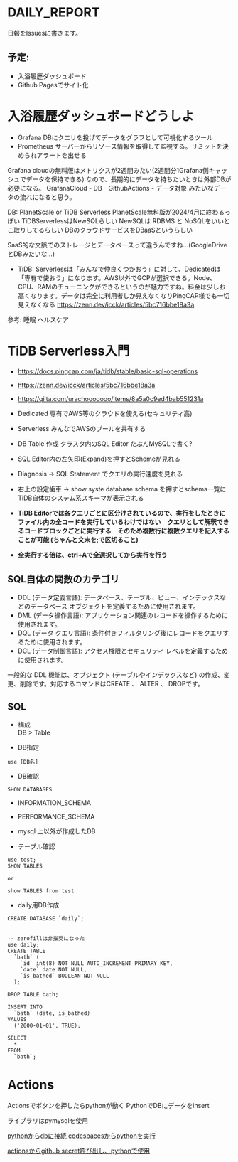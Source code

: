 # DAILY_REPORT
日報をIssuesに書きます。

## 予定:
- 入浴履歴ダッシュボード
- Github Pagesでサイト化


# 入浴履歴ダッシュボードどうしよ
- Grafana DBにクエリを投げてデータをグラフとして可視化するツール
- Prometheus サーバーからリソース情報を取得して監視する。リミットを決められアラートを出せる

Grafana cloudの無料版はメトリクスが2週間みたい(2週間分1Grafana側キャッシュでデータを保持できる)
なので、長期的にデータを持ちたいときは外部DBが必要になる。
GrafanaCloud - DB - GithubActions - データ対象
みたいなデータの流れになると思う。

DB: PlanetScale or TiDB Serverless
PlanetScale無料版が2024/4月に終わるっぽい
TiDBServerlessはNewSQLらしい
NewSQLは RDBMS と NoSQLをいいとこ取りしてるらしい
DBのクラウドサービスをDBaaSというらしい

SaaS的な文脈でのストレージとデータベースって違うんですね...(GoogleDriveとDBみたいな...)

- TiDB:
Serverlessは「みんなで仲良くつかおう」に対して、Dedicatedは「専有で使おう」になります。AWS以外でGCPが選択できる。Node、CPU、RAMのチューニングができるというのが魅力ですね。料金は少しお高くなります。データは完全に利用者しか見えなくなりPingCAP様でも一切見えなくなる
https://zenn.dev/icck/articles/5bc716bbe18a3a

参考:
睡眠
ヘルスケア

# TiDB Serverless入門
- https://docs.pingcap.com/ja/tidb/stable/basic-sql-operations
- https://zenn.dev/icck/articles/5bc716bbe18a3a
- https://qiita.com/urachooooooo/items/8a5a0c9ed4bab551231a

- Dedicated 専有でAWS等のクラウドを使える(セキュリティ高)
- Serverless みんなでAWSのプールを共有する

- DB Table 作成 クラスタ内のSQL Editor
たぶんMySQLで書く?
- SQL Editor内の左矢印(Expand)を押すとSchemeが見れる

- Diagnosis → SQL Statement でクエリの実行速度を見れる

- 右上の設定歯車 → show syste database schema を押すとschema一覧にTiDB自体のシステム系スキーマが表示される

- **TiDB Editorでは各クエリごとに区分けされているので、実行をしたときにファイル内の全コードを実行しているわけではない　クエリとして解釈できるコードブロックごとに実行する　そのため複数行に複数クエリを記入することが可能 (ちゃんと文末を;で区切ること)**


- **全実行する倍は、ctrl+Aで全選択してから実行を行う**


## SQL自体の関数のカテゴリ
- DDL (データ定義言語): データベース、テーブル、ビュー、インデックスなどのデータベース オブジェクトを定義するために使用されます。
- DML (データ操作言語): アプリケーション関連のレコードを操作するために使用されます。
- DQL (データ クエリ言語): 条件付きフィルタリング後にレコードをクエリするために使用されます。
- DCL (データ制御言語): アクセス権限とセキュリティ レベルを定義するために使用されます。

一般的な DDL 機能は、オブジェクト (テーブルやインデックスなど) の作成、変更、削除です。対応するコマンドはCREATE 、 ALTER 、 DROPです。

## SQL

- 構成  
DB > Table

- DB指定
```
use [DB名]
```

- DB確認
```
SHOW DATABASES
```

- INFORMATION_SCHEMA
- PERFORMANCE_SCHEMA
- mysql
上以外が作成したDB

- テーブル確認
```
use test;
SHOW TABLES

or 

show TABLES from test
```

- daily用DB作成
```
CREATE DATABASE `daily`;


-- zerofillは非推奨になった
use daily;
CREATE TABLE
  `bath` (
    `id` int(8) NOT NULL AUTO_INCREMENT PRIMARY KEY,
    `date` date NOT NULL,
    `is_bathed` BOOLEAN NOT NULL
  );

DROP TABLE bath;

INSERT INTO
  `bath` (date, is_bathed)
VALUES
  ('2000-01-01', TRUE);

SELECT
  *
FROM
  `bath`;
```


# Actions
Actionsでボタンを押したらpythonが動く
PythonでDBにデータをinsert

ライブラリはpymysqlを使用

[pythonからdbに接続](https://zenn.dev/icck/articles/c4344f75460b53)
[codespacesからpythonを実行](https://docs.github.com/ja/codespaces/setting-up-your-project-for-codespaces/adding-a-dev-container-configuration/setting-up-your-python-project-for-codespaces#step-1-open-the-project-in-a-codespace)

[actionsからgithub secret呼び出し、pythonで使用](https://qiita.com/Wallaby19/items/7a9f2e514cd2e10d8b42)